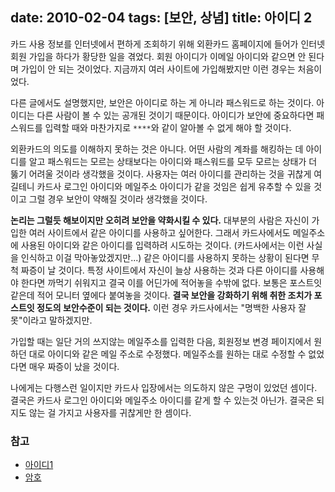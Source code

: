 date: 2010-02-04
tags: [보안, 상념]
title: 아이디 2
---
카드 사용 정보를 인터넷에서 편하게 조회하기 위해 외환카드 홈페이지에 들어가 인터넷 회원 가입을 하다가 황당한 일을 겪었다. 회원 아이디가 이메일 아이디와 같으면 안 된다며 가입이 안 되는 것이었다. 지금까지 여러 사이트에 가입해봤지만 이런 경우는 처음이었다.
<!--more-->

다른 글에서도 설명했지만, 보안은 아이디로 하는 게 아니라 패스워드로 하는 것이다. 아이디는 다른 사람이 볼 수 있는 공개된 것이기 때문이다. 아이디가 보안에 중요하다면 패스워드를 입력할 때와 마찬가지로 `****`와 같이 알아볼 수 없게 해야 할 것이다.

외환카드의 의도를 이해하지 못하는 것은 아니다. 어떤 사람의 계좌를 해킹하는 데 아이디를 알고 패스워드는 모르는 상태보다는 아이디와 패스워드를 모두 모르는 상태가 더 뚫기 어려울 것이라 생각했을 것이다. 사용자는 여러 아이디를 관리하는 것을 귀찮게 여길테니 카드사 로그인 아이디와 메일주소 아이디가 같을 것임은 쉽게 유추할 수 있을 것이고 그럴 경우 보안이 약해질 것이라 생각했을 것이다.

**논리는 그럴듯 해보이지만 오히려 보안을 약화시킬 수 있다.** 대부분의 사람은 자신이 가입한 여러 사이트에서 같은 아이디를 사용하고 싶어한다. 그래서 카드사에서도 메일주소에 사용된 아이디와 같은 아이디를 입력하려 시도하는 것이다. (카드사에서는 이런 사실을 인식하고 이걸 막아놓았겠지만...) 같은 아이디를 사용하지 못하는 상황이 된다면 무척 짜증이 날 것이다. 특정 사이트에서 자신이 늘상 사용하는 것과 다른 아이디를 사용해야 한다면 까먹기 쉬워지고 결국 이를 어딘가에 적어놓을 수밖에 없다. 보통은 포스트잇 같은데 적어 모니터 옆에다 붙여놓을 것이다. **결국 보안을 강화하기 위해 취한 조치가 포스트잇 정도의 보안수준이 되는 것이다.** 이런 경우 카드사에서는 "명백한 사용자 잘못"이라고 말하겠지만.

가입할 때는 일단 거의 쓰지않는 메일주소를 입력한 다음, 회원정보 변경 페이지에서 원하던 대로 아이디와 같은 메일 주소로 수정했다. 메일주소를 원하는 대로 수정할 수 없었다면 매우 짜증이 났을 것이다.

나에게는 다행스런 일이지만 카드사 입장에서는 의도하지 않은 구멍이 있었던 셈이다. 결국은 카드사 로그인 아이디와 메일주소 아이디를 같게 할 수 있는것 아닌가. 결국은 되지도 않는 걸 가지고 사용자를 귀찮게만 한 셈이다.

### 참고
* [아이디1](/2010/01/26/id/)
* [암호](/2009/07/14/password/)
